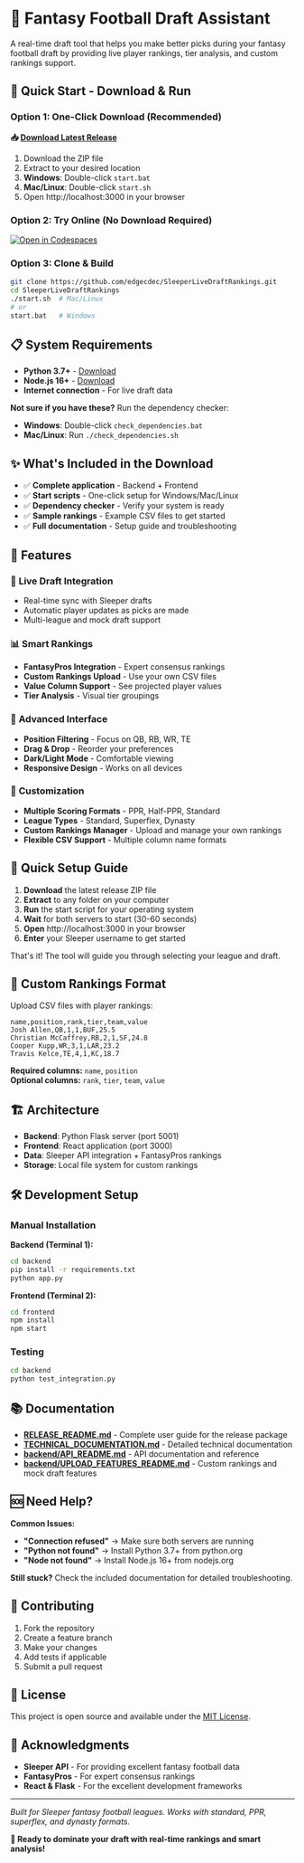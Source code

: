 # 🏈 Fantasy Football Draft Assistant

A real-time draft tool that helps you make better picks during your fantasy football draft by providing live player rankings, tier analysis, and custom rankings support.

## 🚀 Quick Start - Download & Run

### Option 1: One-Click Download (Recommended)

**📥 [Download Latest Release](https://github.com/edgecdec/SleeperLiveDraftRankings/releases/latest)**

1. Download the ZIP file
2. Extract to your desired location
3. **Windows**: Double-click `start.bat`
4. **Mac/Linux**: Double-click `start.sh`
5. Open http://localhost:3000 in your browser

### Option 2: Try Online (No Download Required)

[![Open in Codespaces](https://github.com/codespaces/badge.svg)](https://codespaces.new/edgecdec/SleeperLiveDraftRankings)

### Option 3: Clone & Build

```bash
git clone https://github.com/edgecdec/SleeperLiveDraftRankings.git
cd SleeperLiveDraftRankings
./start.sh  # Mac/Linux
# or
start.bat   # Windows
```

## 📋 System Requirements

- **Python 3.7+** - [Download](https://python.org)
- **Node.js 16+** - [Download](https://nodejs.org)
- **Internet connection** - For live draft data

**Not sure if you have these?** Run the dependency checker:
- **Windows**: Double-click `check_dependencies.bat`
- **Mac/Linux**: Run `./check_dependencies.sh`

## ✨ What's Included in the Download

- ✅ **Complete application** - Backend + Frontend
- ✅ **Start scripts** - One-click setup for Windows/Mac/Linux
- ✅ **Dependency checker** - Verify your system is ready
- ✅ **Sample rankings** - Example CSV files to get started
- ✅ **Full documentation** - Setup guide and troubleshooting

## 🎯 Features

### 🏈 **Live Draft Integration**
- Real-time sync with Sleeper drafts
- Automatic player updates as picks are made
- Multi-league and mock draft support

### 📊 **Smart Rankings**
- **FantasyPros Integration** - Expert consensus rankings
- **Custom Rankings Upload** - Use your own CSV files
- **Value Column Support** - See projected player values
- **Tier Analysis** - Visual tier groupings

### 🎨 **Advanced Interface**
- **Position Filtering** - Focus on QB, RB, WR, TE
- **Drag & Drop** - Reorder your preferences
- **Dark/Light Mode** - Comfortable viewing
- **Responsive Design** - Works on all devices

### 🔧 **Customization**
- **Multiple Scoring Formats** - PPR, Half-PPR, Standard
- **League Types** - Standard, Superflex, Dynasty
- **Custom Rankings Manager** - Upload and manage your own rankings
- **Flexible CSV Support** - Multiple column name formats

## 🔧 Quick Setup Guide

1. **Download** the latest release ZIP file
2. **Extract** to any folder on your computer
3. **Run** the start script for your operating system
4. **Wait** for both servers to start (30-60 seconds)
5. **Open** http://localhost:3000 in your browser
6. **Enter** your Sleeper username to get started

That's it! The tool will guide you through selecting your league and draft.

## 📁 Custom Rankings Format

Upload CSV files with player rankings:

```csv
name,position,rank,tier,team,value
Josh Allen,QB,1,1,BUF,25.5
Christian McCaffrey,RB,2,1,SF,24.8
Cooper Kupp,WR,3,1,LAR,23.2
Travis Kelce,TE,4,1,KC,18.7
```

**Required columns:** `name`, `position`  
**Optional columns:** `rank`, `tier`, `team`, `value`

## 🏗️ Architecture

- **Backend**: Python Flask server (port 5001)
- **Frontend**: React application (port 3000)
- **Data**: Sleeper API integration + FantasyPros rankings
- **Storage**: Local file system for custom rankings

## 🛠️ Development Setup

### Manual Installation

**Backend (Terminal 1):**
```bash
cd backend
pip install -r requirements.txt
python app.py
```

**Frontend (Terminal 2):**
```bash
cd frontend
npm install
npm start
```

### Testing
```bash
cd backend
python test_integration.py
```

## 📚 Documentation

- **[RELEASE_README.md](./RELEASE_README.md)** - Complete user guide for the release package
- **[TECHNICAL_DOCUMENTATION.md](./INTEGRATED_SYSTEM_README.md)** - Detailed technical documentation
- **[backend/API_README.md](./backend/API_README.md)** - API documentation and reference
- **[backend/UPLOAD_FEATURES_README.md](./backend/UPLOAD_FEATURES_README.md)** - Custom rankings and mock draft features

## 🆘 Need Help?

**Common Issues:**
- **"Connection refused"** → Make sure both servers are running
- **"Python not found"** → Install Python 3.7+ from python.org
- **"Node not found"** → Install Node.js 16+ from nodejs.org

**Still stuck?** Check the included documentation for detailed troubleshooting.

## 🤝 Contributing

1. Fork the repository
2. Create a feature branch
3. Make your changes
4. Add tests if applicable
5. Submit a pull request

## 📄 License

This project is open source and available under the [MIT License](LICENSE).

## 🙏 Acknowledgments

- **Sleeper API** - For providing excellent fantasy football data
- **FantasyPros** - For expert consensus rankings
- **React & Flask** - For the excellent development frameworks

---

*Built for Sleeper fantasy football leagues. Works with standard, PPR, superflex, and dynasty formats.*

**🎯 Ready to dominate your draft with real-time rankings and smart analysis!**